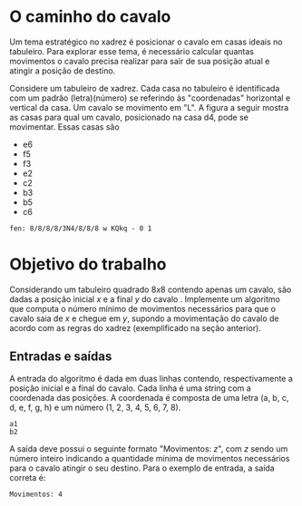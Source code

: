 
# O caminho do cavalo

Um tema estratégico no xadrez é posicionar o cavalo em casas ideais no tabuleiro. Para explorar esse tema, é necessário calcular quantas movimentos o cavalo precisa realizar para sair de sua posição atual e atingir a posição de destino.

Considere um tabuleiro de xadrez. Cada casa no tabuleiro é identificada com um padrão (letra)(número) se referindo às "coordenadas" horizontal e vertical da casa. Um cavalo se movimento em "L". A figura a seguir mostra as casas para qual um cavalo, posicionado na casa d4, pode se movimentar. Essas casas são
- e6
- f5
- f3
- e2
- c2
- b3
- b5
- c6

```chesser
fen: 8/8/8/8/3N4/8/8/8 w KQkq - 0 1
```

# Objetivo do trabalho

Considerando um tabuleiro quadrado $8 x 8$ contendo apenas um cavalo, são dadas a posição inicial $x$ e a final $y$ do cavalo . Implemente um algoritmo que computa o número mínimo de movimentos necessários para que o cavalo saia de $x$ e chegue em $y$, supondo a movimentação do cavalo de acordo com as regras do xadrez (exemplificado na seção anterior). 

## Entradas e saídas

A entrada do algoritmo é dada em duas linhas contendo, respectivamente a posição inicial e a final do cavalo. Cada linha é uma string com a coordenada das posições. A coordenada é composta de uma letra (a, b, c, d, e, f, g, h) e um número (1, 2, 3, 4, 5, 6, 7, 8).

```
a1
b2
```

A saída deve possui o seguinte formato "Movimentos: $z$", com $z$ sendo um número inteiro indicando a quantidade mínima de movimentos necessários para o cavalo atingir o seu destino. Para o exemplo de entrada, a saída correta é:
```
Movimentos: 4
```